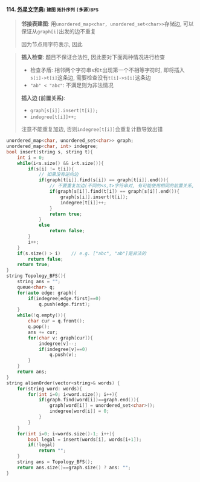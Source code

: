 #### 114. [外星文字典](https://leetcode.cn/problems/Jf1JuT/): `建图` `拓扑序列` `(多源)BFS`

> **邻接表建图**: 用`unordered_map<char, unordered_set<char>>`存储边, 可以保证从`graph[i]`出发的边不重复
>
> 因为节点用字符表示, 因此

> **插入检查**: 题目不保证合法性, 因此要对下面两种情况进行检查
> - 检查矛盾: 相邻两个字符串`s`和`t`出现第一个不相等字符时, 即将插入`s[i]->t[i]`这条边, 需要检查没有`t[i]->s[i]`这条边
> - `"ab" < "abc"`: 不满足则为非法情况
>
> **插入边 (前置关系)**:
> - `graph[s[i]].insert(t[i]);`
> - `indegree[t[i]]++;`
> 
> 注意不能重复加边, 否则`indegree[t[i]]`会重复计数导致出错


```CPP
unordered_map<char, unordered_set<char>> graph;
unordered_map<char, int> indegree; 
bool insert(string s, string t){
    int i = 0;
    while(i<s.size() && i<t.size()){
        if(s[i] != t[i]){
            // 如果没有逆向边
            if(graph[t[i]].find(s[i]) == graph[t[i]].end()){
                // 不要重复加边(不同的<s,t>字符串对, 有可能使用相同的前置关系, 重复添加indegree[]会出错)
                if(graph[s[i]].find(t[i]) == graph[s[i]].end()){
                    graph[s[i]].insert(t[i]);
                    indegree[t[i]]++;
                }
                return true;
            }
            else
                return false;
        }
        i++;
    }
    if(s.size() > i)    // e.g. ["abc", "ab"]是非法的
        return false;
    return true;
}
string Topology_BFS(){
    string ans = "";
    queue<char> q;
    for(auto edge: graph){
        if(indegree[edge.first]==0)
            q.push(edge.first);
    }
    while(!q.empty()){
        char cur = q.front();
        q.pop();
        ans += cur;
        for(char v: graph[cur]){
            indegree[v]--;
            if(indegree[v]==0)
                q.push(v);
        }
    }
    return ans;
}
string alienOrder(vector<string>& words) {
    for(string word: words){
        for(int i=0; i<word.size(); i++){
            if(graph.find(word[i])==graph.end()){
                graph[word[i]] = unordered_set<char>();
                indegree[word[i]] = 0;
            }
        }
    }
    for(int i=0; i<words.size()-1; i++){
        bool legal = insert(words[i], words[i+1]);
        if(!legal)
            return "";
    }
    string ans = Topology_BFS();
    return ans.size()==graph.size() ? ans: "";
}
```